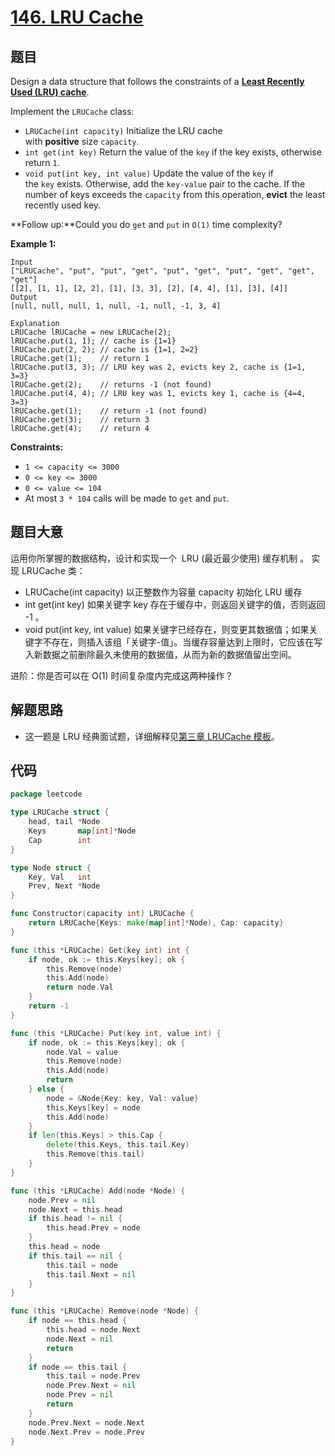 # [146. LRU Cache](https://leetcode.com/problems/lru-cache/)

## 题目

Design a data structure that follows the constraints of a **[Least Recently Used (LRU) cache](https://en.wikipedia.org/wiki/Cache_replacement_policies#LRU)**.

Implement the `LRUCache` class:

- `LRUCache(int capacity)` Initialize the LRU cache with **positive** size `capacity`.
- `int get(int key)` Return the value of the `key` if the key exists, otherwise return `1`.
- `void put(int key, int value)` Update the value of the `key` if the `key` exists. Otherwise, add the `key-value` pair to the cache. If the number of keys exceeds the `capacity` from this operation, **evict** the least recently used key.

**Follow up:**Could you do `get` and `put` in `O(1)` time complexity?

**Example 1:**

```
Input
["LRUCache", "put", "put", "get", "put", "get", "put", "get", "get", "get"]
[[2], [1, 1], [2, 2], [1], [3, 3], [2], [4, 4], [1], [3], [4]]
Output
[null, null, null, 1, null, -1, null, -1, 3, 4]

Explanation
LRUCache lRUCache = new LRUCache(2);
lRUCache.put(1, 1); // cache is {1=1}
lRUCache.put(2, 2); // cache is {1=1, 2=2}
lRUCache.get(1);    // return 1
lRUCache.put(3, 3); // LRU key was 2, evicts key 2, cache is {1=1, 3=3}
lRUCache.get(2);    // returns -1 (not found)
lRUCache.put(4, 4); // LRU key was 1, evicts key 1, cache is {4=4, 3=3}
lRUCache.get(1);    // return -1 (not found)
lRUCache.get(3);    // return 3
lRUCache.get(4);    // return 4

```

**Constraints:**

- `1 <= capacity <= 3000`
- `0 <= key <= 3000`
- `0 <= value <= 104`
- At most `3 * 104` calls will be made to `get` and `put`.

## 题目大意

运用你所掌握的数据结构，设计和实现一个  LRU (最近最少使用) 缓存机制 。
实现 LRUCache 类：

- LRUCache(int capacity) 以正整数作为容量 capacity 初始化 LRU 缓存
- int get(int key) 如果关键字 key 存在于缓存中，则返回关键字的值，否则返回 -1 。
- void put(int key, int value) 如果关键字已经存在，则变更其数据值；如果关键字不存在，则插入该组「关键字-值」。当缓存容量达到上限时，它应该在写入新数据之前删除最久未使用的数据值，从而为新的数据值留出空间。

进阶：你是否可以在 O(1) 时间复杂度内完成这两种操作？

## 解题思路

- 这一题是 LRU 经典面试题，详细解释见[第三章 LRUCache 模板](https://books.halfrost.com/leetcode/ChapterThree/LRUCache/)。

## 代码

```go
package leetcode

type LRUCache struct {
	head, tail *Node
	Keys       map[int]*Node
	Cap        int
}

type Node struct {
	Key, Val   int
	Prev, Next *Node
}

func Constructor(capacity int) LRUCache {
	return LRUCache{Keys: make(map[int]*Node), Cap: capacity}
}

func (this *LRUCache) Get(key int) int {
	if node, ok := this.Keys[key]; ok {
		this.Remove(node)
		this.Add(node)
		return node.Val
	}
	return -1
}

func (this *LRUCache) Put(key int, value int) {
	if node, ok := this.Keys[key]; ok {
		node.Val = value
		this.Remove(node)
		this.Add(node)
		return
	} else {
		node = &Node{Key: key, Val: value}
		this.Keys[key] = node
		this.Add(node)
	}
	if len(this.Keys) > this.Cap {
		delete(this.Keys, this.tail.Key)
		this.Remove(this.tail)
	}
}

func (this *LRUCache) Add(node *Node) {
	node.Prev = nil
	node.Next = this.head
	if this.head != nil {
		this.head.Prev = node
	}
	this.head = node
	if this.tail == nil {
		this.tail = node
		this.tail.Next = nil
	}
}

func (this *LRUCache) Remove(node *Node) {
	if node == this.head {
		this.head = node.Next
		node.Next = nil
		return
	}
	if node == this.tail {
		this.tail = node.Prev
		node.Prev.Next = nil
		node.Prev = nil
		return
	}
	node.Prev.Next = node.Next
	node.Next.Prev = node.Prev
}
```